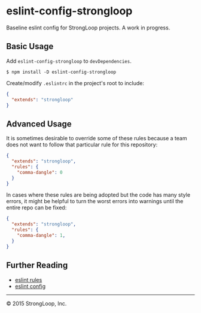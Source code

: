 eslint-config-strongloop
========================

Baseline eslint config for StrongLoop projects. A work in progress.

## Basic Usage

Add `eslint-config-strongloop` to `devDependencies`.

    $ npm install -D eslint-config-strongloop

Create/modify `.eslintrc` in the project's root to include:

```json
{
  "extends": "strongloop"
}
```

## Advanced Usage

It is sometimes desirable to override some of these rules because a team
does not want to follow that particular rule for this repository:

```json
{
  "extends": "strongloop",
  "rules": {
    "comma-dangle": 0
  }
}
```

In cases where these rules are being adopted but the code has many style
errors, it might be helpful to turn the worst errors into warnings until the
entire repo can be fixed:


```json
{
  "extends": "strongloop",
  "rules": {
    "comma-dangle": 1,
  }
}
```

## Further Reading

- [eslint rules](http://eslint.org/docs/rules/)
- [eslint config](http://eslint.org/docs/user-guide/configuring)

---
&copy; 2015 StrongLoop, Inc.
